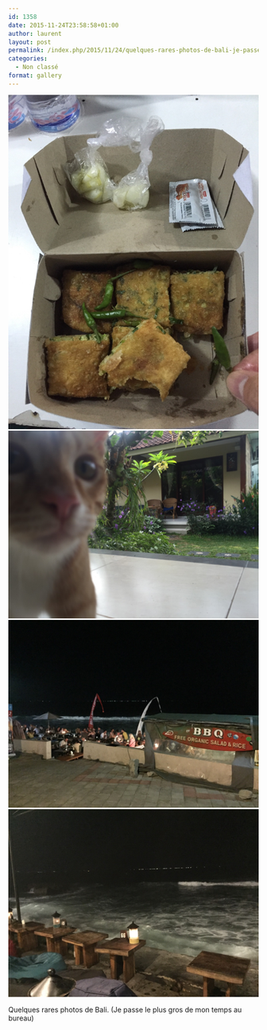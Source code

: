 ```yaml
---
id: 1358
date: 2015-11-24T23:58:58+01:00
author: laurent
layout: post
permalink: /index.php/2015/11/24/quelques-rares-photos-de-bali-je-passe-le-plus/
categories:
  - Non classé
format: gallery
---
```

<img src="/images/2015/11/tumblr_nycfyd27rz1uuvt0bo1_1280.jpg" />
<img src="/images/2015/11/tumblr_nycfyd27rz1uuvt0bo2_1280.jpg" />
<img src="/images/2015/11/tumblr_nycfyd27rz1uuvt0bo3_1280.jpg" />
<img src="/images/2015/11/tumblr_nycfyd27rz1uuvt0bo4_1280.jpg" />

Quelques rares photos de Bali. (Je passe le plus gros de mon temps au bureau)